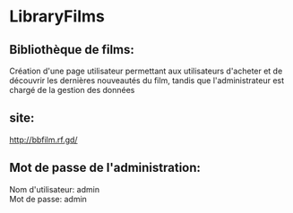 # LibraryFilms
## Bibliothèque de films:  
Création d'une page utilisateur permettant aux utilisateurs d'acheter et de découvrir les dernières nouveautés du film, 
tandis que l'administrateur est chargé de la gestion des données
## site:
http://bbfilm.rf.gd/
## Mot de passe de l'administration:
Nom d'utilisateur: admin<br>
Mot de passe: admin
